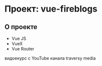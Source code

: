 <h1> Проект: vue-fireblogs </h1>

<h2> О проекте </h2>

<ul>
  <li> Vue JS </li>
  <li> VueX </li>
  <li> Vue Router </li>
</ul>

<p>видоекурс с YouTube канала traversy media</p>
